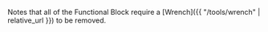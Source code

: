 Notes that all of the Functional Block require a [Wrench]({{ "/tools/wrench" | relative_url }}) to be removed.
